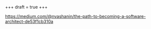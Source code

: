 +++
draft = true
+++

https://medium.com/@nvashanin/the-path-to-becoming-a-software-architect-de53f1cb310a
